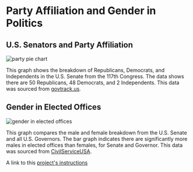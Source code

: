 # Party Affiliation and Gender in Politics
## U.S. Senators and Party Affiliation
![party pie chart](https://lh3.googleusercontent.com/1mkHJnxzMPhiGnN6hr0cxSKUYmC-OHy7yYnnaKn8WSgad28D6_yQl7E4C5d6gZfiMePsxQboQmtkVfDdQ-bYJVux4UHj6HDX-N8PPk9yDJtHFsHNsaU_n7wxjWtT0Fbfmk_qhh_ENfw5OlcGQpXiCNKTTYg2SL6n162Bc7_i1eAJN1kCkRiGLQPEoJuVSykqhccbP0bz-t0waRSxiA4Jiy0poNWIT-19UEfcJ0r-gYH90i9qTgEFyxhIIKOHYT8SnCSd3XAWv2VWiWW2tseaZ6UaxH4S_2MVZh9q2xuLtvt3zHI7_oubLeaqBmOcg8O8J1D7IV7B-W3xHPdv0E-ZXSUBkEMVDojPADw1Sw09k0gSOMu22zI1zxA9fZmCPHGzBEDsIRkCzvNrEf448Bg-dbgMlB-Ra-4G4NWAsowvX9NZNzzeaEx5fLPAuBD-KTFANQv3IVp0tIxyVg6OBSjcGRx_3WYCLQ9GX0EpiB0q_lhP6ciTKc_8mME_JeFABwUkyAVsJxCxvH0sp63J4RPy9DSwdxnsL0mQ1lZPasyOeLnFbJaNsHUKEWrY10UpKJzzxN_aqs-N93x-u0dN6_9W8Wqe1ZbzxXqTDFIScwdICAMh1tD0E1fa1lSWHrXTAeuRTD8ghQHFchfWXttqOpw8olf-s2PUp5M_pJoYJVGtMSO7_ZbBbmXMsbvULWLbSmPhpZy49RRSiZr37xB65WxJvA=w1170-h880-no?authuser=1)

This graph shows the breakdown of Republicans, Democrats, and Independents in the U.S. Senate from the 117th Congress. The data shows there are 50 Republicans, 48 Democrats, and 2 Independents. This data was sourced from [govtrack.us](https://www.govtrack.us/api/v2/role?current=true&role_type=senator).

## Gender in Elected Offices
![gender in elected offices](https://lh3.googleusercontent.com/RiUcONCq3WJzO_q0kJklhIy26BHA0YjOaScc4v92dVtLSCr3gey9LWf29yCr-0-YgAabYi-RmJ5I5JTHXmq6vO_b6OO3N4jxk0CpapJZ2IP5bMpHrZe1OIwlKnJuxwLLou-RGDAAugae_PhSlbzU7u8Ztctd-UQgS933-VxNrcEcUlJg-z-2TuiqqfMAV9P1NX9sviwdB4xdsEEH6ON2zyW-KPlUOAnqt1eryQ3_DkfC-4U31YKNrmp2casEFHTZTf6ktMZStWBnCA5_39ivI9AdcJFGSWOYpkxDyg6gJC4nxZ1Bfq1lb6nuKaoVt7eQ28UcULmqoCUPj_e_8PQWcaa65QWPHE1y1ASo8wR54G-F3pg8LZI1XHVFuI_59hDthYqf9Vz5ibgRYPL64CA9XbWk7xMxwPCcld_wCEgPMj8q4sNs1d9KWtDRsqb6lPV1B2RMPLSMPHxQt2cSUSuHinu41-l4P-gHZy2sgjwNVXxOXptWkQNF6suI-IahzIvzo3Bi6gVpIFxtyJqc3SvTjPaYavkeTlMcuUZMgLo2Fb4dAK69csuQtIFh1PKo2Aycp46kXTPje8Wp7QVW-0Q61lwpqUyLm_lQn4qQ67mq4Atd26VxjZf9cxlsZZafR5o-8FBd_32g-h9vZ-y3FBR9u8nHGWBAp-tNZlqq8fqHWLTxQyFsTxkn9iQoGLRrVBwFRmedEH9-1oiAcwJCjirmCw=w380-h287-no?authuser=1)

This graph compares the male and female breakdown from the U.S. Senate and all U.S. Governors. The bar graph indicates there are significantly more males in elected offices than females, for Senate and Governor. This data was sourced from [CivilServiceUSA](https://github.com/CivilServiceUSA/us-governors/blob/master/us-governors/data/us-governors.json).

A link to this [project's instructions](https://github.com/mikeizbicki/cmc-csci040/tree/2021fall/hw_02)
